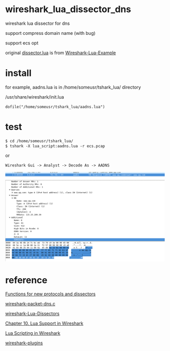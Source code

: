 # wireshark_lua_dissector_dns
wireshark lua dissector for dns

support compress domain name (with bug)

support ecs opt

original  [dissector.lua](https://wiki.wireshark.org/Lua/Examples?action=AttachFile&do=get&target=dissector.lua) is from [Wireshark-Lua-Example](https://wiki.wireshark.org/Lua/Examples)

# install

for example,  aadns.lua is in /home/someusr/tshark_lua/  directory

/usr/share/wireshark/init.lua 

    dofile("/home/someusr/tshark_lua/aadns.lua")


# test

    $ cd /home/someusr/tshark_lua/
    $ tshark -X lua_script:aadns.lua -r ecs.pcap

or 

    Wireshark Gui -> Analyst -> Decode As -> AADNS

![aadns.png](aadns.png)


# reference

[Functions for new protocols and dissectors](https://www.wireshark.org/docs/wsdg_html_chunked/lua_module_Proto.html)

[wireshark-packet-dns.c](https://github.com/boundary/wireshark/blob/master/epan/dissectors/packet-dns.c)

[wireshark-Lua-Dissectors](https://wiki.wireshark.org/Lua/Dissectors)

[Chapter 10. Lua Support in Wireshark](https://www.wireshark.org/docs/wsdg_html_chunked/wsluarm.html)

[Lua Scripting in Wireshark](https://sharkfestus.wireshark.org/sharkfest.09/DT06_Bjorlykke_Lua%20Scripting%20in%20Wireshark.pdf)

[wireshark-plugins](https://github.com/kaos/wireshark-plugins)

